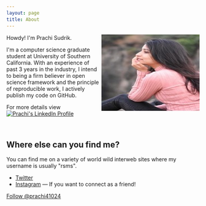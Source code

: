 ```yaml
---
layout: page
title: About
---
```


<img class="about-me-image" src="/images/me.png" width="256" height="200" align="right">

Howdy! I'm Prachi Sudrik.

I'm a computer science graduate student at University of Southern California. With an experience of past 3 years in the industry, I intend to being a firm believer in open science framework and the principle of reproducible work, I actively publish my code on GitHub.

For more details view <a href="https://www.linkedin.com/in/prachi-sudrik/"><img src="https://static.licdn.com/scds/common/u/img/webpromo/btn_myprofile_160x33.png" style="border: none;" width="160" height="33" border="0" alt="Prachi's LinkedIn Profile"></a>

<br/>

## Where else can you find me?

You can find me on a variety of world wild interweb sites where my username is usually "rsms".

- [Twitter](https://www.twitter.com/@prachi41024) 
- [Instagram](https://www.instagram.com/prachisudrik/) — If you want to connect as a friend!


<a href="https://www.twitter.com/@prachi41024" class="twitter-follow-button" data-show-count="false" data-size="large">Follow @prachi41024</a>
